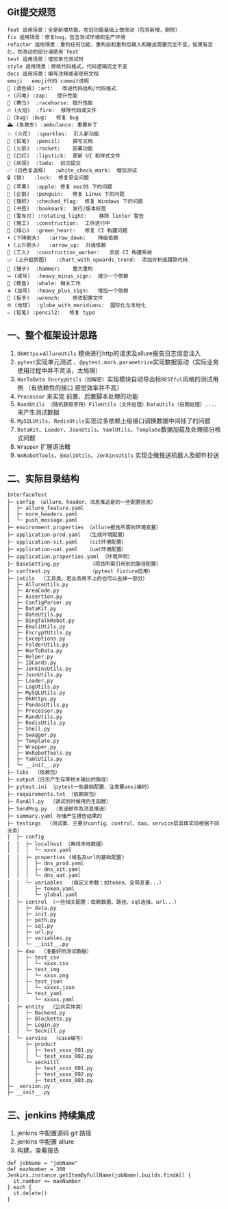 ## Git提交规范
```
feat 适用场景：全是新增功能，在旧功能基础上做改动（包含新增，删除）
fix 适用场景：修复bug，包含测试环境和生产环境
refactor 适用场景：重构任何功能，重构前和重构后输入和输出需要完全不变，如果有变化，在改动的部分请使用`feat`
test 适用场景：增加单元测试时
style 适用场景：修改代码格式，代码逻辑完全不变
docs 适用场景：编写注释或者使用文档
emoji	emoji代码	commit说明
🎨 (调色板)	:art:	改进代码结构/代码格式
⚡️ (闪电)	:zap:	提升性能
🐎 (赛马)	:racehorse:	提升性能
🔥 (火焰)	:fire:	移除代码或文件
🐛 (bug)	:bug:	修复 bug
🚑 (急救车)	:ambulance:	重要补丁
✨ (火花)	:sparkles:	引入新功能
📝 (铅笔)	:pencil:	撰写文档
🚀 (火箭)	:rocket:	部署功能
💄 (口红)	:lipstick:	更新 UI 和样式文件
🎉 (庆祝)	:tada:	初次提交
✅ (白色复选框)	:white_check_mark:	增加测试
🔒 (锁)	:lock:	修复安全问题
🍎 (苹果)	:apple:	修复 macOS 下的问题
🐧 (企鹅)	:penguin:	修复 Linux 下的问题
🏁 (旗帜)	:checked_flag:	修复 Windows 下的问题
🔖 (书签)	:bookmark:	发行/版本标签
🚨 (警车灯)	:rotating_light:	移除 linter 警告
🚧 (施工)	:construction:	工作进行中
💚 (绿心)	:green_heart:	修复 CI 构建问题
⬇️ (下降箭头)	:arrow_down:	降级依赖
⬆️ (上升箭头)	:arrow_up:	升级依赖
👷 (工人)	:construction_worker:	添加 CI 构建系统
📈 (上升趋势图)	:chart_with_upwards_trend:	添加分析或跟踪代码
🔨 (锤子)	:hammer:	重大重构
➖ (减号)	:heavy_minus_sign:	减少一个依赖
🐳 (鲸鱼)	:whale:	相关工作
➕ (加号)	:heavy_plus_sign:	增加一个依赖
🔧 (扳手)	:wrench:	修改配置文件
🌐 (地球)	:globe_with_meridians:	国际化与本地化
✏️ (铅笔)	:pencil2:	修复 typo
```
## 一、整个框架设计思路
1. `OkHttps`+`AllureUtils` 模块进行http的请求及allure报告日志信息注入
2. `pytest`实现单元测试 、`@pytest.mark.parametrize`实现数据驱动（实际业务使用过程中并不灵活，太局限）
3. `HarToData EncrypUtils（加解密）`实现模块自动导出标`RESTful`风格的测试用例 （有依赖性的接口 感觉效率并不高）
4. `Processor` 来实现 前置、后置脚本处理的功能
5. `RandUtils （随机获取字符）FileUtils（文件处理）DataUtils（日期处理）....`来产生测试数据
6. `MySQLUtils`、`RedisUtils`实现过多依赖上级接口调换数据中间挂了的问题
7. `DataKit`、`Loader`、`JsonUtils`、`YamlUtils`、`Template`数据加载及处理部分格式问题
8. `Wrapper` 扩展语法糖
9. `WxRobotTools`、`EmaliUtils`、`JenkinsUtils` 实现企微推送机器人及邮件抄送

## 二、实际目录结构
```
InterfaceTest
├─ config （allure、header、消息推送是的一些配置信息）
│  ├─ allure_feature.yaml
│  ├─ norm_headers.yaml
│  └─ push_message.yaml
├─ environment.properties （allure报告所需的环境变量）
├─ application-prod.yaml  （生成环境配置）
├─ application-sit.yaml   （sit环境配置）
├─ application-uat.yaml   （uat环境配置）
├─ application.properties.yaml （环境声明）
├─ BaseSetting.py          （项目所需引用到的路径配置）
├─ conftest.py             （pytest fixture应用）
├─ iutils  （工具类、若业务用不上的也可以去掉一部分）
│  ├─ AllureUtils.py
│  ├─ AreaCode.py
│  ├─ Assertion.py
│  ├─ ConfigParser.py
│  ├─ DataKit.py
│  ├─ DateUtils.py
│  ├─ DingTalkRobot.py
│  ├─ EmaliUtils.py
│  ├─ EncryptUtils.py
│  ├─ Exceptions.py
│  ├─ FolderUtils.py
│  ├─ HarToData.py
│  ├─ Helper.py
│  ├─ IDCards.py
│  ├─ JenkinsUtils.py
│  ├─ JsonUtils.py
│  ├─ Loader.py
│  ├─ LogUtils.py
│  ├─ MySQLUtils.py
│  ├─ OkHttps.py
│  ├─ PandasUtils.py
│  ├─ Processor.py
│  ├─ RandUtils.py
│  ├─ RedisUtils.py
│  ├─ Shell.py
│  ├─ Swagger.py
│  ├─ Template.py
│  ├─ Wrapper.py
│  ├─ WxRobotTools.py
│  ├─ YamlUtils.py
│  └─ __init__.py
├─ libs  （依赖包）
├─ output（日志产生存等相关输出的路径）
├─ pytest.ini （pytest一些基础配置、注意要ansi编码）
├─ requirements.txt （依赖架包）
├─ RunAll.py  （调试的时候用的主函数）
├─ SendMsg.py  （发送邮件及消息推送）
├─ summary.yaml 存储产生报告结果的
├─ testings  （测试类、主要分config、control、dao、service层具体实现根据不同业务）
│  ├─ config
│  │  ├─ localhost （离线本地数据）
│  │  │  └─ xxxx.yaml
│  │  ├─ properties (域名及url的基础配置)
│  │  │  ├─ dns_prod.yaml
│  │  │  ├─ dns_sit.yaml
│  │  │  └─ dns_uat.yaml
│  │  └─ variables  （自定义参数：如token、全局变量...）
│  │     ├─ token.yaml
│  │     └─ global.yaml
│  ├─ control （一些相关配置：依赖数据、路径、sql连接、url...）
│  │  ├─ data.py
│  │  ├─ init.py
│  │  ├─ path.py
│  │  ├─ sql.py
│  │  ├─ url.py
│  │  ├─ variables.py
│  │  └─ __init__.py
│  ├─ dao  （准备好的测试数据）
│  │  ├─ test_csv
│  │  │  └─ xxxx.csv
│  │  ├─ test_img
│  │  │  └─ xxxx.png
│  │  ├─ test_json
│  │  │  └─ xxxxx.json
│  │  └─ test_yaml
│  │     └─ xxxxx.yaml
│  ├─ entity  （公共实体类）
│  │  ├─ Backend.py
│  │  ├─ Blockette.py
│  │  ├─ Login.py
│  │  └─ Seckill.py
│  └─ service  （case编写）
│     ├─ product
│     │  ├─ test_xxxx_001.py
│     │  └─ test_xxxx_002.py
│     └─ seckilll
│        ├─ test_xxxx_001.py
│        ├─ test_xxxx_002.py
│        ├─ test_xxxx_003.py
├─ _version.py
├─ __init__.py
```
## 三、jenkins 持续集成
1. jenkins 中配置源码 git 路径
2. jenkins 中配置 allure
3. 构建，查看报告
```
def jobName = "jobName"
def maxNumber = 300
Jenkins.instance.getItemByFullName(jobName).builds.findAll {
  it.number <= maxNumber
}.each {
  it.delete()
}
```